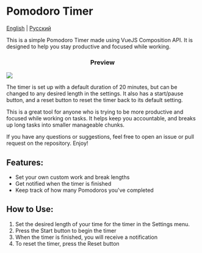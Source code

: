 # Pomodoro Timer

[English](./README.md) | [Русский](./README.ru.md)


This is a simple Pomodoro Timer made using VueJS Composition API. It is designed to help you stay productive and focused while working.

<h3 align="center">Preview</h3>

![](./src/assets//demo.gif)

The timer is set up with a default duration of 20 minutes, but can be changed to any desired length in the settings. It also has a start/pause button, and a reset button to reset the timer back to its default setting.

This is a great tool for anyone who is trying to be more productive and focused while working on tasks. It helps keep you accountable, and breaks up long tasks into smaller manageable chunks.

If you have any questions or suggestions, feel free to open an issue or pull request on the repository. Enjoy!

## Features:
- Set your own custom work and break lengths
- Get notified when the timer is finished
- Keep track of how many Pomodoros you've completed

## How to Use:
1. Set the desired length of your time for the timer in the Settings menu.
2. Press the Start button to begin the timer
3. When the timer is finished, you will receive a notification 
4. To reset the timer, press the Reset button
